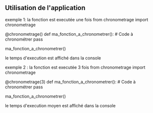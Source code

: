 ## Utilisation de l'application

exemple 1: la fonction est executée une fois
from chronometrage import chronometrage

@chronometrage()
def ma_fonction_a_chronometrer():
    # Code à chronométrer
    pass

ma_fonction_a_chronometrer()

le temps d'execution est affiché dans la console

exemple 2 : la fonction est executée 3 fois
from chronometrage import chronometrage

@chronometrage(3)
def ma_fonction_a_chronometrer():
    # Code à chronométrer
    pass

ma_fonction_a_chronometrer()

le temps d'execution moyen est affiché dans la console